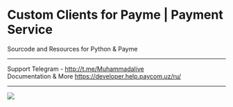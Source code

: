 # Custom Clients for Payme | Payment Service 
Sourcode and Resources for Python & Payme <hr>
Support Telegram - http://t.me/Muhammadalive <br>
Documentation & More https://developer.help.paycom.uz/ru/
<hr>
<img src="https://is4-ssl.mzstatic.com/image/thumb/Purple116/v4/d4/29/14/d429146c-485e-d790-eb8d-1f6fdf2ec1a5/AppIcon-0-0-1x_U007emarketing-0-0-0-8-0-0-sRGB-0-0-0-GLES2_U002c0-512MB-85-220-0-0.png/1200x630wa.png">
